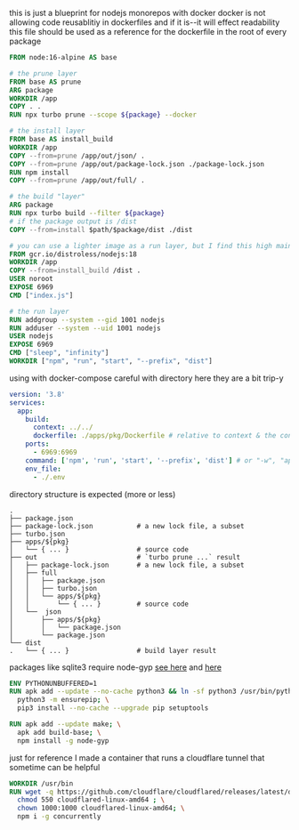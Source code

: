 this is just a blueprint for nodejs monorepos with docker
docker is not allowing code reusablitiy in dockerfiles and if it is--it will effect readability
this file should be used as a reference for the dockerfile in the root of every package

```dockerfile
FROM node:16-alpine AS base

# the prune layer
FROM base AS prune
ARG package
WORKDIR /app
COPY . .
RUN npx turbo prune --scope ${package} --docker

# the install layer
FROM base AS install_build
WORKDIR /app
COPY --from=prune /app/out/json/ .
COPY --from=prune /app/out/package-lock.json ./package-lock.json
RUN npm install
COPY --from=prune /app/out/full/ .

# the build "layer"
ARG package
RUN npx turbo build --filter ${package}
# if the package output is /dist
COPY --from=install $path/$package/dist ./dist

# you can use a lighter image as a run layer, but I find this high maintenance
FROM gcr.io/distroless/nodejs:18
WORKDIR /app
COPY --from=install_build /dist .
USER noroot
EXPOSE 6969
CMD ["index.js"]

# the run layer
RUN addgroup --system --gid 1001 nodejs
RUN adduser --system --uid 1001 nodejs
USER nodejs
EXPOSE 6969
CMD ["sleep", "infinity"]
WORKDIR ["npm", "run", "start", "--prefix", "dist"]
```

using with docker-compose
careful with directory here they are a bit trip-y

```yaml
version: '3.8'
services:
  app:
    build:
      context: ../../
      dockerfile: ./apps/pkg/Dockerfile # relative to context & the content of this file is relative to context and should be alway at the root of the monorepo
    ports:
      - 6969:6969
    command: ['npm', 'run', 'start', '--prefix', 'dist'] # or "-w", "app"
    env_file:
      - ./.env
```

directory structure is expected (more or less)
```
.
├── package.json
├── package-lock.json           # a new lock file, a subset
├── turbo.json
├── apps/${pkg}
│   └── { ... }                 # source code
├── out                         # `turbo prune ...` result
│   ├── package-lock.json       # a new lock file, a subset
│   ├── full
│   │   ├── package.json
│   │   ├── turbo.json
│   │   └── apps/${pkg}
│   │       └── { ... }         # source code
│   └──  json
│       ├── apps/${pkg}
│       │   └── package.json
│       └── package.json
└── dist
.   └── { ... }                 # build layer result
```


packages like sqlite3 require node-gyp [see here](https://github.com/WiseLibs/better-sqlite3/blob/master/docs/troubleshooting.md) and [here](https://github.com/nodejs/node-gyp#installation)

```dockerfile
ENV PYTHONUNBUFFERED=1
RUN apk add --update --no-cache python3 && ln -sf python3 /usr/bin/python; \
  python3 -m ensurepip; \
  pip3 install --no-cache --upgrade pip setuptools

RUN apk add --update make; \
  apk add build-base; \
  npm install -g node-gyp
```

just for reference I made a container that runs a cloudflare tunnel that sometime can be helpful

```dockerfile
WORKDIR /usr/bin
RUN wget -q https://github.com/cloudflare/cloudflared/releases/latest/download/cloudflared-linux-amd64 ; \
  chmod 550 cloudflared-linux-amd64 ; \
  chown 1000:1000 cloudflared-linux-amd64; \
  npm i -g concurrently
```
